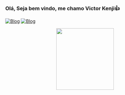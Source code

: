 ### Olá, Seja bem vindo, me chamo Victor Kenji👍
[![Blog](https://img.shields.io/badge/Instagram-E4405F?style=for-the-badge&logo=instagram&logoColor=white)](https://www.instagram.com/0sakikenjii/) [![Blog](	https://img.shields.io/badge/LinkedIn-0077B5?style=for-the-badge&logo=linkedin&logoColor=white)](https://www.linkedin.com/in/victorkenjii/)


<div align="center">  
  <img width="60%" height="195px" src="https://github-readme-stats.vercel.app/api/top-langs/?username=osakikenjii&layout=compact&hide_border=true&title_color=00bfbf&text_color=00bfbf&bg_color=0d1117" />
</div>

